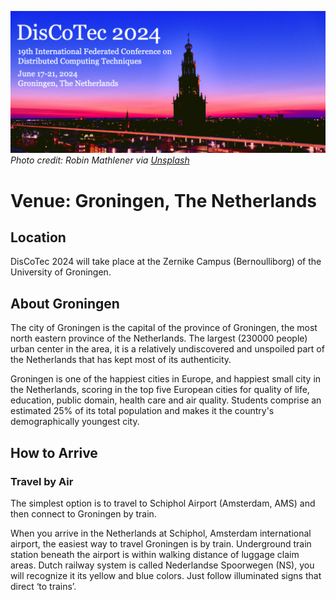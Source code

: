 [![](banner2024.v2.png)](.)
*Photo credit: Robin Mathlener via [Unsplash](https://unsplash.com/photos/black-concrete-building-during-night-time-3x-fuFPs-G0)* 


# Venue: Groningen, The Netherlands

## Location
DisCoTec 2024 will take place at the Zernike Campus (Bernoulliborg) of the University of Groningen. 



## About Groningen

The city of Groningen is the capital of the province of Groningen, the most north eastern province of the Netherlands. The largest (230000 people) urban center in the area, it is a relatively undiscovered and unspoiled part of the Netherlands that has kept most of its authenticity.

Groningen is one of the happiest cities in Europe, and happiest small city in the Netherlands, scoring in the top five European cities for quality of life, education, public domain, health care and air quality. Students comprise an estimated 25% of its total population and makes it the country's demographically youngest city.

## How to Arrive

### Travel by Air
The simplest option is to travel to Schiphol Airport (Amsterdam, AMS) and then connect to Groningen by train. 

When you arrive in the Netherlands at Schiphol, Amsterdam international airport, the easiest way to travel Groningen is by train. Underground train station beneath the airport is within walking distance of luggage claim areas. Dutch railway system is called Nederlandse Spoorwegen (NS), you will recognize it its yellow and blue colors. Just follow illuminated signs that direct ‘to trains’.
